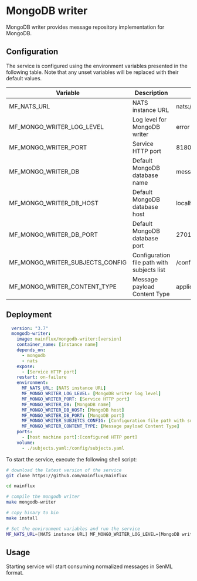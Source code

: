 # MongoDB writer

MongoDB writer provides message repository implementation for MongoDB.

## Configuration

The service is configured using the environment variables presented in the
following table. Note that any unset variables will be replaced with their
default values.

| Variable                        | Description                                | Default                |
|---------------------------------|--------------------------------------------|------------------------|
| MF_NATS_URL                     | NATS instance URL                          | nats://localhost:4222  |
| MF_MONGO_WRITER_LOG_LEVEL       | Log level for MongoDB writer               | error                  |
| MF_MONGO_WRITER_PORT            | Service HTTP port                          | 8180                   |
| MF_MONGO_WRITER_DB              | Default MongoDB database name              | messages               |
| MF_MONGO_WRITER_DB_HOST         | Default MongoDB database host              | localhost              |
| MF_MONGO_WRITER_DB_PORT         | Default MongoDB database port              | 27017                  |
| MF_MONGO_WRITER_SUBJECTS_CONFIG | Configuration file path with subjects list | /config/subjects.toml  |
| MF_MONGO_WRITER_CONTENT_TYPE    | Message payload Content Type               | application/senml+json |

## Deployment

```yaml
  version: "3.7"
  mongodb-writer:
    image: mainflux/mongodb-writer:[version]
    container_name: [instance name]
    depends_on:
      - mongodb
      - nats
    expose:
      - [Service HTTP port]
    restart: on-failure
    environment:
      MF_NATS_URL: [NATS instance URL]
      MF_MONGO_WRITER_LOG_LEVEL: [MongoDB writer log level]
      MF_MONGO_WRITER_PORT: [Service HTTP port]
      MF_MONGO_WRITER_DB: [MongoDB name]
      MF_MONGO_WRITER_DB_HOST: [MongoDB host]
      MF_MONGO_WRITER_DB_PORT: [MongoDB port]
      MF_MONGO_WRITER_SUBJETCS_CONFIG: [Configuration file path with subjects list]
      MF_MONGO_WRITER_CONTENT_TYPE: [Message payload Content Type]
    ports:
      - [host machine port]:[configured HTTP port]
    volume:
      - ./subjects.yaml:/config/subjects.yaml
```

To start the service, execute the following shell script:

```bash
# download the latest version of the service
git clone https://github.com/mainflux/mainflux

cd mainflux

# compile the mongodb writer
make mongodb-writer

# copy binary to bin
make install

# Set the environment variables and run the service
MF_NATS_URL=[NATS instance URL] MF_MONGO_WRITER_LOG_LEVEL=[MongoDB writer log level] MF_MONGO_WRITER_PORT=[Service HTTP port] MF_MONGO_WRITER_DB=[MongoDB database name] MF_MONGO_WRITER_DB_HOST=[MongoDB database host] MF_MONGO_WRITER_DB_PORT=[MongoDB database port] MF_MONGO_WRITER_SUBJETCS_CONFIG=[Configuration file path with subjetcs list] $GOBIN/mainflux-mongodb-writer
```

## Usage

Starting service will start consuming normalized messages in SenML format.
